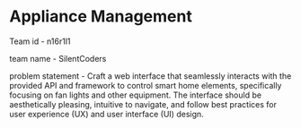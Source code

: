# Appliance Management
 
Team id - n16r1l1

team name - SilentCoders

problem statement - Craft a web interface that seamlessly interacts with the provided API and framework to control smart home elements, specifically focusing on fan lights and other equipment. The interface should be aesthetically pleasing, intuitive to navigate, and follow best practices for user experience (UX) and user interface (UI) design.
